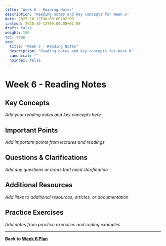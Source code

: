 ```yaml
---
title: "Week 6 - Reading Notes"
description: "Reading notes and key concepts for Week 6"
date: 2025-10-12T00:00:00+02:00
lastmod: 2025-10-12T00:00:00+02:00
draft: false
weight: 106
toc: true
seo:
  title: "Week 6 - Reading Notes"
  description: "Reading notes and key concepts for Week 6"
  canonical: ""
  noindex: false
---
```


# Week 6 - Reading Notes

## Key Concepts

*Add your reading notes and key concepts here*

## Important Points

*Add important points from lectures and readings*

## Questions & Clarifications

*Add any questions or areas that need clarification*

## Additional Resources

*Add links to additional resources, articles, or documentation*

## Practice Exercises

*Add notes from practice exercises and coding examples*

---

**Back to [Week 6 Plan](w6/)**
